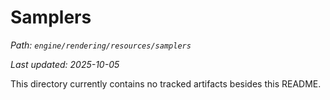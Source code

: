 # Samplers

_Path: `engine/rendering/resources/samplers`_

_Last updated: 2025-10-05_


This directory currently contains no tracked artifacts besides this README.
